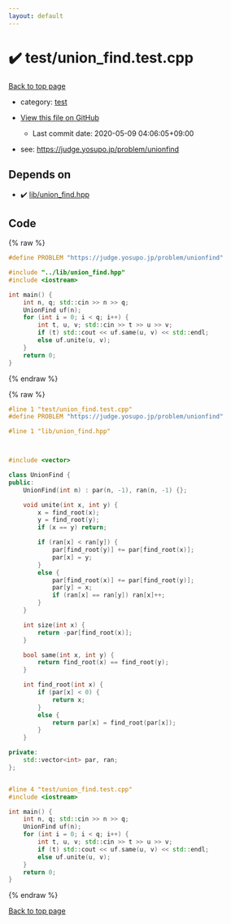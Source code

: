 ```yaml
---
layout: default
---
```


<!-- mathjax config similar to math.stackexchange -->
<script type="text/javascript" async
  src="https://cdnjs.cloudflare.com/ajax/libs/mathjax/2.7.5/MathJax.js?config=TeX-MML-AM_CHTML">
</script>
<script type="text/x-mathjax-config">
  MathJax.Hub.Config({
    TeX: { equationNumbers: { autoNumber: "AMS" }},
    tex2jax: {
      inlineMath: [ ['$','$'] ],
      processEscapes: true
    },
    "HTML-CSS": { matchFontHeight: false },
    displayAlign: "left",
    displayIndent: "2em"
  });
</script>

<script type="text/javascript" src="https://cdnjs.cloudflare.com/ajax/libs/jquery/3.4.1/jquery.min.js"></script>
<script src="https://cdn.jsdelivr.net/npm/jquery-balloon-js@1.1.2/jquery.balloon.min.js" integrity="sha256-ZEYs9VrgAeNuPvs15E39OsyOJaIkXEEt10fzxJ20+2I=" crossorigin="anonymous"></script>
<script type="text/javascript" src="../../assets/js/copy-button.js"></script>
<link rel="stylesheet" href="../../assets/css/copy-button.css" />


# :heavy_check_mark: test/union_find.test.cpp

<a href="../../index.html">Back to top page</a>

* category: <a href="../../index.html#098f6bcd4621d373cade4e832627b4f6">test</a>
* <a href="{{ site.github.repository_url }}/blob/master/test/union_find.test.cpp">View this file on GitHub</a>
    - Last commit date: 2020-05-09 04:06:05+09:00


* see: <a href="https://judge.yosupo.jp/problem/unionfind">https://judge.yosupo.jp/problem/unionfind</a>


## Depends on

* :heavy_check_mark: <a href="../../library/lib/union_find.hpp.html">lib/union_find.hpp</a>


## Code

<a id="unbundled"></a>
{% raw %}
```cpp
#define PROBLEM "https://judge.yosupo.jp/problem/unionfind"

#include "../lib/union_find.hpp"
#include <iostream>

int main() {
    int n, q; std::cin >> n >> q;
    UnionFind uf(n);
    for (int i = 0; i < q; i++) {
        int t, u, v; std::cin >> t >> u >> v;
        if (t) std::cout << uf.same(u, v) << std::endl;
        else uf.unite(u, v);
    }
    return 0;
}

```
{% endraw %}

<a id="bundled"></a>
{% raw %}
```cpp
#line 1 "test/union_find.test.cpp"
#define PROBLEM "https://judge.yosupo.jp/problem/unionfind"

#line 1 "lib/union_find.hpp"



#include <vector>

class UnionFind {
public:
    UnionFind(int n) : par(n, -1), ran(n, -1) {};

    void unite(int x, int y) {
        x = find_root(x);
        y = find_root(y);
        if (x == y) return;

        if (ran[x] < ran[y]) {
            par[find_root(y)] += par[find_root(x)];
            par[x] = y;
        }
        else {
            par[find_root(x)] += par[find_root(y)];
            par[y] = x;
            if (ran[x] == ran[y]) ran[x]++;
        }
    }

    int size(int x) {
        return -par[find_root(x)];
    }

    bool same(int x, int y) {
        return find_root(x) == find_root(y);
    }

    int find_root(int x) {
        if (par[x] < 0) {
            return x;
        }
        else {
            return par[x] = find_root(par[x]);
        }
    }

private:
    std::vector<int> par, ran;
};


#line 4 "test/union_find.test.cpp"
#include <iostream>

int main() {
    int n, q; std::cin >> n >> q;
    UnionFind uf(n);
    for (int i = 0; i < q; i++) {
        int t, u, v; std::cin >> t >> u >> v;
        if (t) std::cout << uf.same(u, v) << std::endl;
        else uf.unite(u, v);
    }
    return 0;
}

```
{% endraw %}

<a href="../../index.html">Back to top page</a>

